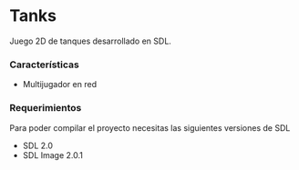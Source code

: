 # Tanks
Juego 2D de tanques desarrollado en SDL.

### Características
* Multijugador en red

### Requerimientos
Para poder compilar el proyecto necesitas las siguientes versiones de SDL
* SDL 2.0
* SDL Image 2.0.1
